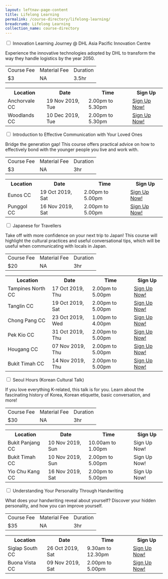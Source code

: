 ```yaml
---
layout: leftnav-page-content
title: Lifelong Learning
permalink: /course-directory/lifelong-learning/
breadcrumb: Lifelong Learning
collection_name: course-directory
---
```


<div class="courseAccordion">
	<div class="row">
		<div class="col">
			<div class="tabs">
				<div class="tab">
					<a name="innovation-learning-journey-dhl-asia"></a>  
					<input type="checkbox" id="chck1">
					<label class="tab-label" for="chck1">Innovation Learning Journey @ DHL Asia Pacific Innovation Centre</label>
					<div class="tab-content">
						<p>Experience the innovative technologies adopted by DHL to transform the way they handle logistics by the year 2050.</p>
						<div class="tbl-wrap"><table class="tbl">
						<tr>
							<td class="tbl-subhdr">Course Fee</td>
							<td class="tbl-subhdr">Material Fee</td>
							<td class="tbl-subhdr">Duration</td>
						</tr>
						<tr>
							<td class="tbl-conval">$3</td>
							<td class="tbl-conval">NA</td>
							<td class="tbl-conval">3.5hr</td>
						</tr>
						</table></div>
					</div>
					<div class="tab-content">
					<div class="tbl-wrap"><table class="tbl">
						<tr>
							<th class="tbl-subhdr">Location</th>
							<th class="tbl-subhdr">Date</th>
							<th class="tbl-subhdr">Time</th>
							<th class="tbl-subhdr">Sign Up</th>
						</tr>
						<tr>
							<td class="tbl-conval">Anchorvale CC</td>
							<td class="tbl-conval">19 Nov 2019, Tue</td>
							<td class="tbl-conval">2.00pm to 5.30pm</td>
							<td class="tbl-conval"><a href="https://www.onepa.sg/class/details/c026733838" target="_blank">Sign Up Now!</a></td>
						</tr>
						<tr>
							<td class="tbl-conval">Woodlands CC</td>
							<td class="tbl-conval">10 Dec 2019, Tue</td>
							<td class="tbl-conval">2.00pm to 5.30pm</td>
							<td class="tbl-conval"><a href="https://www.onepa.sg/class/details/c026733845" target="_blank">Sign Up Now!</a></td>
						</tr>
						</table></div>
					</div>
				</div>
				<div class="tab">
					<a name="intro-to-effective-communication"></a>   
					<input type="checkbox" id="chck2">
					<label class="tab-label" for="chck2">Introduction to Effective Communication with Your Loved Ones</label>
					<div class="tab-content">
						<p>Bridge the generation gap! This course offers practical advice on how to effectively bond with the younger people you live and work with.</p>
						<div class="tbl-wrap"><table class="tbl">
						<tr>
							<td class="tbl-subhdr">Course Fee</td>
							<td class="tbl-subhdr">Material Fee</td>
							<td class="tbl-subhdr">Duration</td>
						</tr>
						<tr>
							<td class="tbl-conval">$3</td>
							<td class="tbl-conval">NA</td>
							<td class="tbl-conval">3hr</td>
						</tr>
						</table></div>
					</div>
					<div class="tab-content">
						<div class="tbl-wrap"><table class="tbl">
							<tr>
								<th class="tbl-subhdr">Location</th>
								<th class="tbl-subhdr">Date</th>
								<th class="tbl-subhdr">Time</th>
								<th class="tbl-subhdr">Sign Up</th>
							</tr>
							<tr>
								<td class="tbl-conval">Eunos CC</td>
								<td class="tbl-conval">19 Oct 2019, Sat</td>
								<td class="tbl-conval">2.00pm to 5.00pm</td>
								<td class="tbl-conval"><a href="https://www.onepa.sg/class/details/c026725966" target="_blank">Sign Up Now!</a></td>
							</tr>
							<tr>
								<td class="tbl-conval">Punggol CC</td>
								<td class="tbl-conval">16 Nov 2019, Sat</td>
								<td class="tbl-conval">2.00pm to 5.00pm</td>
								<td class="tbl-conval"><a href="https://www.onepa.sg/class/details/c026734153" target="_blank">Sign Up Now!</a></td>
							</tr>
						</table></div>
					</div>
				</div>
				<div class="tab">
					<a name="japanese-for-travellers"></a>   
					<input type="checkbox" id="chck3">
					<label class="tab-label" for="chck3">Japanese for Travellers</label>
					<div class="tab-content">
						<p>Take off with more confidence on your next trip to Japan! This course will highlight the cultural practices and useful conversational tips, which will be useful when communicating with locals in Japan.</p>
						<div class="tbl-wrap"><table class="tbl">
						<tr>
							<td class="tbl-subhdr">Course Fee</td>
							<td class="tbl-subhdr">Material Fee</td>
							<td class="tbl-subhdr">Duration</td>
						</tr>
						<tr>
							<td class="tbl-conval">$20</td>
							<td class="tbl-conval">NA</td>
							<td class="tbl-conval">3hr</td>
						</tr>
						</table></div>
					</div>
					<div class="tab-content">
						<div class="tbl-wrap"><table class="tbl">
							<tr>
								<th class="tbl-subhdr">Location</th>
								<th class="tbl-subhdr">Date</th>
								<th class="tbl-subhdr">Time</th>
								<th class="tbl-subhdr">Sign Up</th>
							</tr>
							<tr>
								<td class="tbl-conval">Tampines North CC</td>
								<td class="tbl-conval">17 Oct 2019, Thu</td>
								<td class="tbl-conval">2.00pm to 5.00pm</td>
								<td class="tbl-conval"><a href="https://www.onepa.sg/class/details/c026727533" target="_blank">Sign Up Now!</a></td>
							</tr>
							<tr>
								<td class="tbl-conval">Tanglin CC</td>
								<td class="tbl-conval">19 Oct 2019, Sat</td>
								<td class="tbl-conval">2.00pm to 5.00pm</td>
								<td class="tbl-conval"><a href="https://www.onepa.sg/class/details/c026735203" target="_blank">Sign Up Now!</a></td>
							</tr>
							<tr>
								<td class="tbl-conval">Chong Pang CC</td>
								<td class="tbl-conval">23 Oct 2019, Wed</td>
								<td class="tbl-conval">1.00pm to 4.00pm</td>
								<td class="tbl-conval"><a href="https://www.onepa.sg/class/details/c026725545" target="_blank">Sign Up Now!</a></td>
							</tr>
							<tr>
								<td class="tbl-conval">Pek Kio CC</td>
								<td class="tbl-conval">31 Oct 2019, Thu</td>
								<td class="tbl-conval">2.00pm to 5.00pm</td>
								<td class="tbl-conval"><a href="https://www.onepa.sg/class/details/c026725429" target="_blank">Sign Up Now!</a></td>
							</tr>
							<tr>
								<td class="tbl-conval">Hougang CC</td>
								<td class="tbl-conval">07 Nov 2019, Thu</td>
								<td class="tbl-conval">2.00pm to 5.00pm</td>
								<td class="tbl-conval"><a href="https://www.onepa.sg/class/details/c026733088" target="_blank">Sign Up Now!</a></td>
							</tr>
							<tr>
								<td class="tbl-conval">Bukit Timah CC</td>
								<td class="tbl-conval">14 Nov 2019, Thu</td>
								<td class="tbl-conval">2.00pm to 5.00pm</td>
								<td class="tbl-conval"><a href="https://www.onepa.sg/class/details/c026729265" target="_blank">Sign Up Now!</a></td>
							</tr>
						</table></div>
					</div>
				</div>
				<div class="tab">
					<a name="seoul-hours-korean-cultural-talk"></a>  
					<input type="checkbox" id="chck4">
					<label class="tab-label" for="chck4">Seoul Hours (Korean Cultural Talk)</label>
					<div class="tab-content">
						<p>If you love everything K-related, this talk is for you. Learn about the fascinating history of Korea, Korean etiquette, basic conversation, and more!</p>
						<div class="tbl-wrap"><table class="tbl">
							<tr>
								<td class="tbl-subhdr">Course Fee</td>
								<td class="tbl-subhdr">Material Fee</td>
								<td class="tbl-subhdr">Duration</td>
							</tr>
							<tr>
								<td class="tbl-conval">$30</td>
								<td class="tbl-conval">NA</td>
								<td class="tbl-conval">3hr</td>
							</tr>
						</table></div>
					</div>
					<div class="tab-content">
						<div class="tbl-wrap"><table class="tbl">
							<tr>
								<th class="tbl-subhdr">Location</th>
								<th class="tbl-subhdr">Date</th>
								<th class="tbl-subhdr">Time</th>
								<th class="tbl-subhdr">Sign Up</th>
							</tr>
							<tr>
								<td class="tbl-conval">Bukit Panjang CC</td>
								<td class="tbl-conval">10 Nov 2019, Sun</td>
								<td class="tbl-conval">10.00am to 1.00pm</td>
								<td class="tbl-conval">Sign Up Now!</td>
							</tr>
							<tr>
								<td class="tbl-conval">Bukit Timah CC</td>
								<td class="tbl-conval">10 Nov 2019, Sun</td>
								<td class="tbl-conval">2.00pm to 5.00pm</td>
								<td class="tbl-conval">Sign Up Now!</td>
							</tr>
							<tr>
								<td class="tbl-conval">Yio Chu Kang CC</td>
								<td class="tbl-conval">16 Nov 2019, Sat</td>
								<td class="tbl-conval">2.00pm to 5.00pm</td>
								<td class="tbl-conval">Sign Up Now!</td>
							</tr>							
						</table></div>
					</div>
				</div>
				<div class="tab">
					<a name="understanding-your-personality-through-handwriting"></a>   
					<input type="checkbox" id="chck5">
					<label class="tab-label" for="chck">Understanding Your Personality Through Handwriting</label>
					<div class="tab-content">
						<p>What does your handwriting reveal about yourself? Discover your hidden personality, and how you can improve yourself.</p>
						<div class="tbl-wrap"><table class="tbl">
						<tr>
							<td class="tbl-subhdr">Course Fee</td>
							<td class="tbl-subhdr">Material Fee</td>
							<td class="tbl-subhdr">Duration</td>
						</tr>
						<tr>
							<td class="tbl-conval">$35</td>
							<td class="tbl-conval">NA</td>
							<td class="tbl-conval">3hr</td>
						</tr>
						</table></div>
					</div>
					<div class="tab-content">
						<div class="tbl-wrap"><table class="tbl">
							<tr>
								<th class="tbl-subhdr">Location</th>
								<th class="tbl-subhdr">Date</th>
								<th class="tbl-subhdr">Time</th>
								<th class="tbl-subhdr">Sign Up</th>
							</tr>
							<tr>
								<td class="tbl-conval">Siglap South CC</td>
								<td class="tbl-conval">26 Oct 2019, Sat</td>
								<td class="tbl-conval">9.30am to 12.30pm</td>
								<td class="tbl-conval"><a href="https://www.onepa.sg/class/details/c026730949" target="_blank">Sign Up Now!</a></td>
							</tr>
							<tr>
								<td class="tbl-conval">Buona Vista CC</td>
								<td class="tbl-conval">09 Nov 2019, Sat</td>
								<td class="tbl-conval">2.00pm to 5.00pm</td>
								<td class="tbl-conval"><a href="https://www.onepa.sg/class/details/c026725991" target="_blank">Sign Up Now!</a></td>
							</tr>
						</table></div>
					</div>
				</div>
			</div>
		</div>
	</div>
</div>
